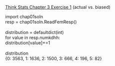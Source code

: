 [Think Stats Chapter 3 Exercise 1](http://greenteapress.com/thinkstats2/html/thinkstats2004.html#toc31) (actual vs. biased)

import chap01soln<br>
resp = chap01soln.ReadFemResp()<br>
<br>
distribution = defaultdict(int)<br>
    for value in resp.numkdhh:<br>
    distribution[value]+=1<br>
<br>
distribution<br>
{0: 3563, 1: 1636, 2: 1500, 3: 666, 4: 196, 5: 82}
